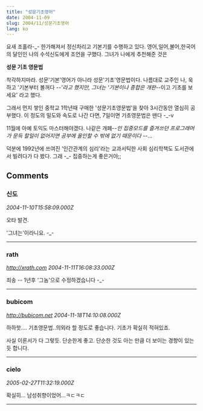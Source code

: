 ```yaml
---
title: "성문기초영어"
date: 2004-11-09
slug: 2004/11/성문기초영어
lang: ko
---
```


요새 조홀라-_- 한가해져서 정신차리고 기본기를 수행하고 있다.
영어,일어,불어,한국어의 달인인 나의 수석신도에게 조언을 구했다.
그녀가 나에게 추천해준 것은

**성문 기초 영문법**

착각하지마라. 성문'기본'영어가 아니라 성문'기초'영문법이다.
나름대로 교주인 나, 욱하고 '기본부터 볼꺼다 -_-'라고 했지만,
그녀는 '기본이나 종합은 개판-_-이고 기초를 보세요' 라고 했다.

그래서 먼지 쌓인 중학교 1학년때 구매한 '성문기초영문법'을 
찾아 3시간동안 열심히 공부했다. 이 정도의 밀도와 속도로 나간
다면, 7일이면 기초영문법은 뗀다 -_-v

11월에 아예 토익도 마스터해야겠다. 
나같은 개폐-_-인 집중모드를 즐겨쓰던 프로그래머가 문득 할일이
없어지면 공부에 올인할 수 밖에 없기 때문이다 -_-...

덕분에 1992년에 쓰여진 '인간관계의 심리'라는 교과서틱한 사회
심리학책도 도서관에서 빌려다가 다 봤다. 그래 -_- 집중하는게 
좋은거야;;

## Comments

### 신도
*2004-11-10T15:58:09.000Z*

오타 발견. 

'그녀는'이라니요. -_-

---

### rath
*http://xrath.com*
*2004-11-11T16:08:33.000Z*

죄송 -- 1년후 '그놈'으로 수정하겠습니다 -_-

---

### bubicom
*http://bubicom.net*
*2004-11-18T14:10:08.000Z*

하하핫....  기초영문법..의외라 할 정도로 좋습니다. 기초가 확실히 적혀있죠.

사실 이론서가 다 그렇듯. 단순한게 좋고. 단순한 것도 아는 만큼 더 보이는 경향이 있는 듯 합니다.

---

### cielo
*2005-02-27T11:32:19.000Z*

확실히... 남성취향이었어...ㅋㄷㅋㄷ

---

